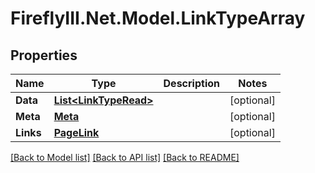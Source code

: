 # FireflyIII.Net.Model.LinkTypeArray
## Properties

Name | Type | Description | Notes
------------ | ------------- | ------------- | -------------
**Data** | [**List&lt;LinkTypeRead&gt;**](LinkTypeRead.md) |  | [optional] 
**Meta** | [**Meta**](Meta.md) |  | [optional] 
**Links** | [**PageLink**](PageLink.md) |  | [optional] 

[[Back to Model list]](../README.md#documentation-for-models) [[Back to API list]](../README.md#documentation-for-api-endpoints) [[Back to README]](../README.md)

